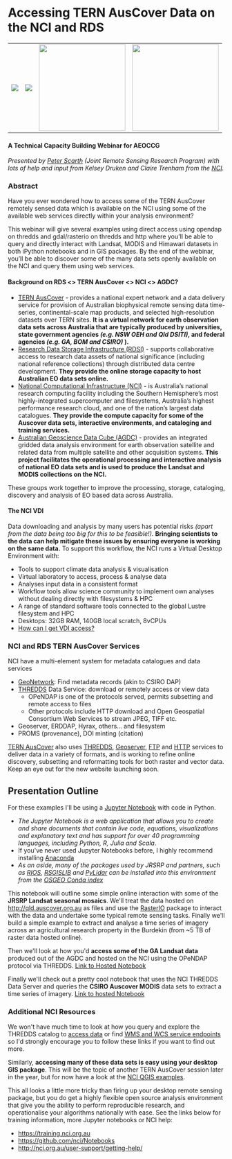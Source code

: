 # Accessing TERN AusCover Data on the NCI and RDS <br>

<center><table>
<tr><td><a href='http://www.tern.org.au'><img src='http://tern.org.au/rs/7/sites/998/custom_files/tpl_images/logo.jpg'></a></td>
<td><a href='http://www.auscover.org.au'><img src='http://qld.auscover.org.au/image/logo.png'></a></td>
<td><a href='http://www.nci.org.au'><img src='https://www.wpcentral.com.au/wp-content/uploads/2013/08/nci-logo1.png' width="200"></a></td>
<td><img src='http://nci.org.au/wp-content/uploads/2015/05/Official-RDS-Logo-RGB.png' width="200"></td></tr>
</table></center>

#### A Technical Capacity Building Webinar for AEOCCG

_Presented by [Peter Scarth](mailto:p.scarth@uq.edu.au?subject=AEOCCG%20webinar%20information) (Joint Remote Sensing Research Program) with lots of help and input from Kelsey Druken and Claire Trenham from the [NCI](http://nci.org.au/about-nci/contact/nci-staff-2/)._

### Abstract

Have you ever wondered how to access some of the TERN AusCover remotely sensed data which is available on the NCI using some of the available web services directly within your analysis environment?

This webinar will give several examples using direct access using opendap on thredds and gdal/rasterio on thredds and http where you'll be able to query and directly interact with Landsat, MODIS and Himawari datasets in both  iPython notebooks and in GIS packages. By the end of the webinar, you’ll be able to discover some of the many data sets openly available  on the NCI and query them using web services.

#### Background on RDS <> TERN AusCover <> NCI <> AGDC?
 - [TERN AusCover](http://auscover.org.au) - provides a national expert network and a data delivery service for provision of Australian biophysical remote sensing data time-series, continental-scale map products, and selected high-resolution datasets over TERN sites. **It is a virtual network for earth observation data sets across Australia that are typically produced by universities, state government agencies _(e.g. NSW OEH and Qld DSITI)_, and federal  agencies _(e.g. GA, BOM and CSIRO)_ ).**
 - [Research Data Storage Infrastructure (RDSI)](https://www.rds.edu.au) - supports collaborative access to research data assets of national significance (including national reference collections) through distributed data centre development. **They provide the online storage capacity to host Australian EO data sets online.**
 - [National Computational Infrastructure (NCI)](http://nci.org.au/) -  is Australia’s national research computing facility including the Southern Hemisphere’s most highly-integrated supercomputer and filesystems, Australia’s highest performance research cloud, and one of the nation’s largest data catalogues. **They provide the compute capacity for some of the Auscover data sets, interactive environments, and cataloging and training services.** 
 - [Australian Geoscience Data Cube (AGDC)](http://www.datacube.org.au/) - provides an integrated gridded data analysis environment for earth observation satellite and related data from multiple satellite and other acquisition systems. **This project facilitates the operational processing and interactive  analysis of national EO data sets and is used to produce the Landsat and MODIS collections on the NCI.**

These groups work together to improve the processing, storage, cataloging, discovery and analysis of EO based data across Australia.

#### The NCI VDI
Data downloading and analysis by many users has potential risks _(apart from the data being too big for this to be feasible!)_. **Bringing scientists to the data can help mitigate these issues by ensuring everyone is working on the same data.** To support this workflow, the NCI runs a Virtual Desktop Environment with:
 - Tools to support climate data analysis & visualisation
 - Virtual laboratory to access, process & analyse data
 - Analyses input data in a consistent format 
 - Workflow tools allow science community to                                        implement own analyses without dealing directly with filesystems & HPC
 - A range of standard software tools connected to the global Lustre filesystem and HPC
 -  Desktops: 32GB RAM, 140GB local scratch, 8vCPUs
 - [How can I get VDI access?](http://nci.org.au/access/getting-access-to-the-national-facility/allocation-schemes/ )

### NCI and RDS TERN AusCover Services

NCI have a multi-element system for metadata catalogues and data services
 - [GeoNetwork](http://geonetwork.nci.org.au): Find metadata records (akin to CSIRO DAP)
 - [THREDDS](http://dap.nci.org.au) Data Service: download or remotely access or view data
   - OPeNDAP is one of the protocols served, permits subsetting and remote access to files
   - Other protocols include HTTP download and Open Geospatial Consortium Web Services to stream JPEG, TIFF etc.
 - Geoserver, ERDDAP, Hyrax, others… and filesystem
 - PROMS (provenance), DOI minting (citation)

[TERN AusCover](http://qld.auscover.org.au/public/html/index.html) also uses [THREDDS](http://qld.auscover.org.au/thredds/catalog.html),  [Geoserver](http://qld.auscover.org.au/geoserver/web/), [FTP](ftp://qld.auscover.org.au/) and [HTTP](http://qld.auscover.org.au/public/data/) services to deliver data in a variety of formats, and is working to refine online discovery,  subsetting and reformatting tools for both raster and vector data. Keep an eye out for the new website launching soon.


## Presentation Outline

For these examples I'll be using a [Jupyter Notebook](http://jupyter.org/) with code in Python.
 - _The Jupyter Notebook is a web application that allows you to create and share documents that contain live code, equations, visualizations and explanatory text and has support for over 40 programming languages, including Python, R, Julia and Scala_. 
 - If you've never used Jupyter Notebooks before, I highly recommend installing [Anaconda](https://www.continuum.io/downloads)
 - _As an aside, many of the packages used by JRSRP and partners, such as [RIOS](http://rioshome.org/), [RSGISLIB](http://www.rsgislib.org/) and [PyLidar](http://pylidar.org/) can be installed into this environment from the [OSGEO Conda index](https://conda.anaconda.org/osgeo)_

This notebook will outline some simple online interaction with some of the **JRSRP Landsat seasonal mosaics**. We'll treat the data hosted on http://qld.auscover.org.au as files and use the [RasterIO](https://www.mapbox.com/blog/rasterio-announce/) package to interact with the data and undertake some typical remote sensing tasks. Finally we'll build a simple example to extract and analyse a time series of imagery across an agricultural research property in the Burdekin (from ~5 TB of raster data hosted online).

Then we'll look at how you'd **access some of the GA Landsat data** produced out of the AGDC and hosted on the NCI using the OPeNDAP protocol via THREDDS. [Link to Hosted Notebook](https://github.com/nci/Notebooks/blob/master/Python_Examples/Python_GDAL_NetCDF.ipynb)

Finally we'll check out a pretty cool notebook that uses the NCI THREDDS Data Server and queries the **CSIRO Auscover MODIS** data sets to extract a time series of imagery. [Link to hosted Notebook](https://github.com/nci/Notebooks/blob/master/Data_Access/Using_Siphon/Python_Siphon_II.ipynb)


### Additional NCI Resources

We won't have much time to look at how you query and explore the THREDDS catalog to [access data](https://github.com/nci/Notebooks/blob/master/Data_Access/Using_Thredds/THREDDS_DataAccess.ipynb) or find [WMS and WCS service endpoints](https://github.com/nci/Notebooks/blob/master/Data_Access/Using_Thredds/THREDDS_WMS_WCS.ipynb) so I'd strongly encourage you to follow these links if you want to find out more.

Similarly, **accessing many of these data sets is easy using your desktop GIS package**. This will be the topic of another TERN AusCover session later in the year, but for now have a look at the [NCI QGIS examples](https://github.com/nci/Notebooks/tree/master/QGIS_Examples).


This all looks a little more tricky than firing up your desktop remote sensing package, but you do get a highly flexible open source analysis environment that give you the ability to perform reproducible research, and operationalise your algorithms nationally with ease.
See the links below for training information, more Jupyter notebooks or NCI help:
 - https://training.nci.org.au 
 - https://github.com/nci/Notebooks
 - http://nci.org.au/user-support/getting-help/
